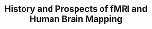 ---
title: "History and Prospects of fMRI and Human Brain Mapping"
project_id: 
conf_date: 2006-08-06
conference_id: ""
presenters:
   - peter_bandettini
summary: "<p>Workshop on Advanced fMRI in Ji-Nan, China</p>"
file: /assets/presentations/T194.ppt
filename: T194.ppt
layout: presentation
---